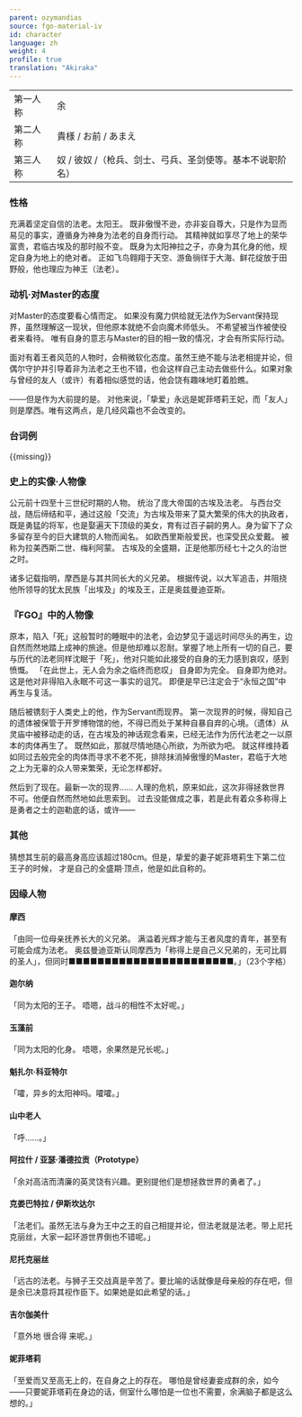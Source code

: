 ```yaml
---
parent: ozymandias
source: fgo-material-iv
id: character
language: zh
weight: 4
profile: true
translation: "Akiraka"
---
```


<table>
  <tr><td>第一人称</td><td>余</td></tr>
  <tr><td>第二人称</td><td>貴様 / お前 / あまえ</td></tr>
  <tr><td>第三人称</td><td>奴 / 彼奴 /（枪兵、剑士、弓兵、圣剑使等。基本不说职阶名）</td></tr>
</table>

### 性格

充满着坚定自信的法老。太阳王。
既非傲慢不逊，亦非妄自尊大，只是作为显而易见的事实，遵循身为神身为法老的自身而行动。
其精神就如享尽了地上的荣华富贵，君临古埃及的那时般不变。
既身为太阳神拉之子，亦身为其化身的他，规定自身为地上的绝对者。
正如飞鸟翱翔于天空、游鱼徜徉于大海、鲜花绽放于田野般，他也理应为神王（法老）。

### 动机·对Master的态度

对Master的态度要看心情而定。
如果没有魔力供给就无法作为Servant保持现界，虽然理解这一现状，但他原本就绝不会向魔术师低头。
不希望被当作被使役者来看待。
唯有自身的意志与Master的目的相一致的情况，才会有所实际行动。

面对有着王者风范的人物时，会稍微软化态度。虽然王绝不能与法老相提并论，但偶尔守护并引导着非为法老之王也不错，也会这样自己主动去做些什么。如果对象与曾经的友人（或许）有着相似感觉的话，他会饶有趣味地盯着脸瞧。

───但是作为大前提的是。
对他来说，「挚爱」永远是妮菲塔莉王妃，而「友人」则是摩西。唯有这两点，是几经风霜也不会改变的。

### 台词例

{{missing}}

### 史上的实像·人物像

公元前十四至十三世纪时期的人物。
统治了庞大帝国的古埃及法老。
与西台交战，随后缔结和平，通过这般「交流」为古埃及带来了莫大繁荣的伟大的执政者，既是勇猛的将军，也是娶遍天下顶级的美女，育有过百子嗣的男人。身为留下了众多留存至今的巨大建筑的人物而闻名。
如欧西里斯般爱民，也深受民众爱戴。
被称为拉美西斯二世、梅利阿蒙。
古埃及的全盛期，正是他那历经七十之久的治世之时。

诸多记载指明，摩西是与其共同长大的义兄弟。
根据传说，以大军追击，并阻挠他所领导的犹太民族「出埃及」的埃及王，正是奥兹曼迪亚斯。

### 『FGO』中的人物像

原本，陷入「死」这般暂时的睡眠中的法老，会边梦见于遥远时间尽头的再生，边自然而然地踏上成神的旅途。但是他却难以忍耐。掌握了地上所有一切的自己，要与历代的法老同样沈眠于「死」，他对只能如此接受的自身的无力感到哀叹，感到愤慨。
「在此世上，无人会为余之临终而悲叹」
自身即为完全。
自身即为绝对。
这是他对非得陷入永眠不可这一事实的诅咒。
即便是早已注定会于“永恒之国”中再生与复活。

随后被镌刻于人类史上的他，作为Servant而现界。
第一次现界的时候，得知自己的遗体被保管于开罗博物馆的他，不得已而处于某种自暴自弃的心境。（遗体）从灵庙中被移动走的话，在古埃及的神话观念看来，已经无法作为历代法老之一以原本的肉体再生了。
既然如此，那就尽情地随心所欲，为所欲为吧。
就这样维持着如同过去般完全的肉体而寻求不老不死，排除抹消掉傲慢的Master，君临于大地之上为无辜的众人带来繁荣，无论怎样都好。

然后到了现在。最新一次的现界……
人理的危机，原来如此，这次非得拯救世界不可。他便自然而然地如此思索到。
过去没能做成之事，若是此有着众多称得上是勇者之士的迦勒底的话，或许——

### 其他

猜想其生前的最高身高应该超过180cm。但是，挚爱的妻子妮菲塔莉生下第二位王子的时候，
才是自己的全盛期·顶点，他是如此自称的。

### 因缘人物

#### 摩西

「由同一位母亲抚养长大的义兄弟。
满溢着光辉才能与王者风度的青年，甚至有可能会成为法老。
奥兹曼迪亚斯认同摩西为「称得上是自己义兄弟的，无可比肩的圣人」，但同时■■■■■■■■■■■■■■■■■■■■■■■。」（23个字格）

#### 迦尔纳

「同为太阳的王子。
唔嗯，战斗的相性不太好呢。」

#### 玉藻前

「同为太阳的化身。
唔嗯，余果然是兄长呢。」

#### 魁扎尔·科亚特尔

「嚯，异乡的太阳神吗。嚯嚯。」

#### 山中老人

「呼……。」

#### 阿拉什 / 亚瑟·潘德拉贡（Prototype）

「余对高洁而清廉的英灵饶有兴趣。更别提他们是想拯救世界的勇者了。」

#### 克娄巴特拉 / 伊斯坎达尔

「法老们。虽然无法与身为王中之王的自己相提并论，但法老就是法老。带上尼托克丽丝，大家一起环游世界倒也不错呢。」

#### 尼托克丽丝

「远古的法老。与狮子王交战真是辛苦了。要比喻的话就像是母亲般的存在吧，但是余已决意将其视作臣下。如果她是如此希望的话。」

#### 吉尔伽美什

「意外地 很合得 来呢。」

#### 妮菲塔莉

「至爱而又至高无上的，在自身之上的存在。
哪怕是曾经妻妾成群的余，如今——只要妮菲塔莉在身边的话，侧室什么哪怕是一位也不需要，余满脑子都是这么想的。」
